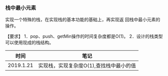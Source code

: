 ### 栈中最小元素

实现一个特殊的栈，在实现栈的基本功能的基础上，再实现返
回栈中最小元素的操作。

【要求】
1．pop、push、getMin操作的时间复杂度都是O(1)。
2．设计的栈类型可以使用现成的栈结构。

| 时间 | 笔记 |
|---|---|
|2019.1.21|实现栈，实现复杂度O(1),查找栈中最小的值|